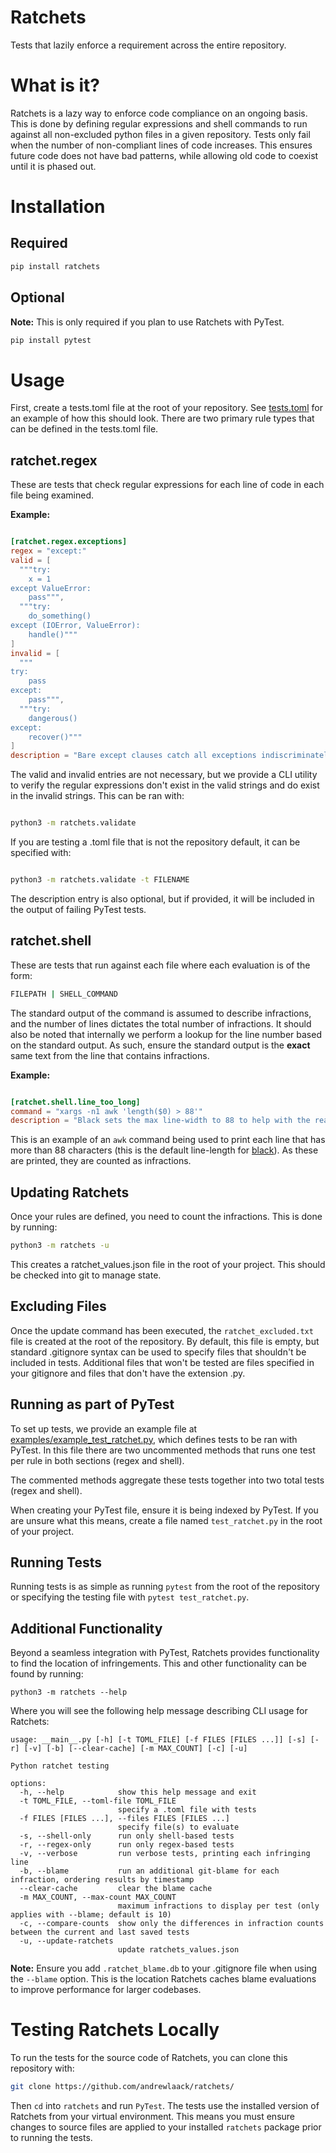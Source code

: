 # Ratchets

Tests that lazily enforce a requirement across the entire repository.

# What is it?

Ratchets is a lazy way to enforce code compliance on an ongoing basis. This is done by defining regular expressions and shell commands to run against all non-excluded python files in a given repository. Tests only fail when the number of non-compliant lines of code increases. This ensures future code does not have bad patterns, while allowing old code to coexist until it is phased out. 

# Installation

## Required

```bash
pip install ratchets
```

## Optional

**Note:** This is only required if you plan to use Ratchets with PyTest.

```bash
pip install pytest
```

# Usage

First, create a tests.toml file at the root of your repository. See [tests.toml](https://github.com/andrewlaack/ratchets/blob/main/tests.toml) for an example of how this should look. There are two primary rule types that can be defined in the tests.toml file. 

## ratchet.regex

These are tests that check regular expressions for each line of code in each file being examined.

**Example:**

```toml

[ratchet.regex.exceptions]
regex = "except:"
valid = [
  """try:
    x = 1
except ValueError:
    pass""",
  """try:
    do_something()
except (IOError, ValueError):
    handle()"""
]
invalid = [
  """
try:
    pass
except:
    pass""",
  """try:
    dangerous()
except:
    recover()"""
]
description = "Bare except clauses catch all exceptions indiscriminately. This can hide bugs and important exceptions. To mitigate this, explicitly state the exception types that will be handled in the except clause."

```

The valid and invalid entries are not necessary, but we provide a CLI utility to verify the regular expressions don't exist in the valid strings and do exist in the invalid strings. This can be ran with:

```bash

python3 -m ratchets.validate

```

If you are testing a .toml file that is not the repository default, it can be specified with:

```bash

python3 -m ratchets.validate -t FILENAME

```

The description entry is also optional, but if provided, it will be included in the output of failing PyTest tests.

## ratchet.shell

These are tests that run against each file where each evaluation is of the form:

```bash
FILEPATH | SHELL_COMMAND

```

The standard output of the command is assumed to describe infractions, and the number of lines dictates the total number of infractions. It should also be noted that internally we perform a lookup for the line number based on the standard output. As such, ensure the standard output is the **exact** same text from the line that contains infractions.

**Example:**

```toml

[ratchet.shell.line_too_long]
command = "xargs -n1 awk 'length($0) > 88'"
description = "Black sets the max line-width to 88 to help with the readability of code. Ensure all lines have <89 characters. You can run 'black FILENAME' to fix this issue."

```

This is an example of an `awk` command being used to print each line that has more than 88 characters (this is the default line-length for [black](https://github.com/psf/black)). As these are printed, they are counted as infractions.

## Updating Ratchets

Once your rules are defined, you need to count the infractions. This is done by running:

```bash
python3 -m ratchets -u
```

This creates a ratchet_values.json file in the root of your project. This should be checked into git to manage state.

## Excluding Files

Once the update command has been executed, the `ratchet_excluded.txt` file is created at the root of the repository. By default, this file is empty, but standard .gitignore syntax can be used to specify files that shouldn't be included in tests. Additional files that won't be tested are files specified in your gitignore and files that don't have the extension .py.

## Running as part of PyTest

To set up tests, we provide an example file at [examples/example_test_ratchet.py](https://github.com/andrewlaack/ratchets/blob/main/examples/example_test_ratchet.py), which defines tests to be ran with PyTest. In this file there are two uncommented methods that runs one test per rule in both sections (regex and shell).

The commented methods aggregate these tests together into two total tests (regex and shell).

When creating your PyTest file, ensure it is being indexed by PyTest. If you are unsure what this means, create a file named `test_ratchet.py` in the root of your project.

## Running Tests

Running tests is as simple as running ```pytest``` from the root of the repository or specifying the testing file with ```pytest test_ratchet.py```.

## Additional Functionality

Beyond a seamless integration with PyTest, Ratchets provides functionality to find the location of infringements. This and other functionality can be found by running:

```
python3 -m ratchets --help
```

Where you will see the following help message describing CLI usage for Ratchets:

```
usage: __main__.py [-h] [-t TOML_FILE] [-f FILES [FILES ...]] [-s] [-r] [-v] [-b] [--clear-cache] [-m MAX_COUNT] [-c] [-u]

Python ratchet testing

options:
  -h, --help            show this help message and exit
  -t TOML_FILE, --toml-file TOML_FILE
                        specify a .toml file with tests
  -f FILES [FILES ...], --files FILES [FILES ...]
                        specify file(s) to evaluate
  -s, --shell-only      run only shell-based tests
  -r, --regex-only      run only regex-based tests
  -v, --verbose         run verbose tests, printing each infringing line
  -b, --blame           run an additional git-blame for each infraction, ordering results by timestamp
  --clear-cache         clear the blame cache
  -m MAX_COUNT, --max-count MAX_COUNT
                        maximum infractions to display per test (only applies with --blame; default is 10)
  -c, --compare-counts  show only the differences in infraction counts between the current and last saved tests
  -u, --update-ratchets
                        update ratchets_values.json
```

**Note:** Ensure you add `.ratchet_blame.db` to your .gitignore file when using the `--blame` option. This is the location Ratchets caches blame evaluations to improve performance for larger codebases.
 
# Testing Ratchets Locally

To run the tests for the source code of Ratchets, you can clone this repository with:

```bash
git clone https://github.com/andrewlaack/ratchets/
```

Then `cd` into `ratchets` and run `PyTest`. The tests use the installed version of Ratchets from your virtual environment. This means you must ensure changes to source files are applied to your installed `ratchets` package prior to running the tests.
